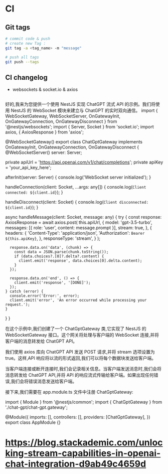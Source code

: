 # CI 

## Git tags

```bash
# commit code & push
# create new Tag : 
git tag -a <tag_name> -m "message"

# push all tags
git push --tags

```


## CI changelog
- websockets & socket.io & axios

```bash

```


好的,我来为您提供一个使用 NestJS 实现 ChatGPT 流式 API 的示例。我们将使用 NestJS 的 WebSocket 模块来建立与 ChatGPT 的实时双向通信。
import { WebSocketGateway, WebSocketServer, OnGatewayInit, OnGatewayConnection, OnGatewayDisconnect } from '@nestjs/websockets';
import { Server, Socket } from 'socket.io';
import axios, { AxiosResponse } from 'axios';

@WebSocketGateway()
export class ChatGptGateway implements OnGatewayInit, OnGatewayConnection, OnGatewayDisconnect {
  @WebSocketServer()
  server: Server;

  private apiUrl = 'https://api.openai.com/v1/chat/completions';
  private apiKey = 'your_api_key_here';

  afterInit(server: Server) {
    console.log('WebSocket server initialized');
  }

  handleConnection(client: Socket, ...args: any[]) {
    console.log(`Client connected: ${client.id}`);
  }

  handleDisconnect(client: Socket) {
    console.log(`Client disconnected: ${client.id}`);
  }

  async handleMessage(client: Socket, message: any) {
    try {
      const response: AxiosResponse = await axios.post(
        this.apiUrl,
        {
          model: 'gpt-3.5-turbo',
          messages: [{ role: 'user', content: message.prompt }],
          stream: true,
        },
        {
          headers: {
            'Content-Type': 'application/json',
            'Authorization': `Bearer ${this.apiKey}`,
          },
          responseType: 'stream',
        }
      );

      response.data.on('data', (chunk) => {
        const data = JSON.parse(chunk.toString());
        if (data.choices?.[0]?.delta?.content) {
          client.emit('response', data.choices[0].delta.content);
        }
      });

      response.data.on('end', () => {
        client.emit('response', '[DONE]');
      });
    } catch (error) {
      console.error('Error:', error);
      client.emit('error', 'An error occurred while processing your request.');
    }
  }
}

在这个示例中,我们创建了一个 ChatGptGateway 类,它实现了 NestJS 的 WebSocketGateway 接口。这个网关将处理与客户端的 WebSocket 连接,并将客户端的消息转发给 ChatGPT API。

我们使用 axios 库向 ChatGPT API 发送 POST 请求,并将 stream 选项设置为 true。这样,API 响应将以流的形式返回,我们可以将每个数据块发送给客户端。

当客户端连接或断开连接时,我们会记录相关信息。当客户端发送消息时,我们会将消息转发给 ChatGPT API,并将 API 的响应流式传输给客户端。如果出现任何错误,我们会将错误消息发送给客户端。

接下来,我们需要在 app.module.ts 文件中注册 ChatGptGateway:

import { Module } from '@nestjs/common';
import { ChatGptGateway } from './chat-gpt/chat-gpt.gateway';

@Module({
  imports: [],
  controllers: [],
  providers: [ChatGptGateway],
})
export class AppModule {}

# https://blog.stackademic.com/unlocking-stream-capabilities-in-openai-chat-integration-d9ab49c4659d
